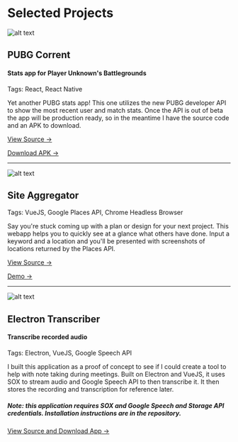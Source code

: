 # Selected Projects

![alt text](/img/pubg.jpg "PUBG Corrent")

## PUBG Corrent

#### Stats app for Player Unknown's Battlegrounds

Tags: React, React Native

Yet another PUBG stats app! This one utilizes the new PUBG developer API to show the most recent user and match stats. Once the API is out of beta the app will be production ready, so in the meantime I have the source code and an APK to download.

[View Source &rarr;](https://github.com/kmfreas/pubg-app)

[Download APK &rarr;](https://raw.githubusercontent.com/kmfreas/pubg-app/master/docs/pubg-corrent.apk)

---

![alt text](/img/aggregator.jpg "Site Aggregator")

## Site Aggregator

Tags: VueJS, Google Places API, Chrome Headless Browser

Say you're stuck coming up with a plan or design for your next project. This webapp helps you to quickly see at a glance what others have done. Input a keyword and a location and you'll be presented with screenshots of locations returned by the Places API.

[View Source &rarr;](https://github.com/kmfreas/site-aggregator-client)

[Demo &rarr;](http://aggregator.krez.me/)

---

![alt text](/img/transcriber.jpg "Electron Transcriber")

## Electron Transcriber

#### Transcribe recorded audio

Tags: Electron, VueJS, Google Speech API

I built this application as a proof of concept to see if I could create a tool to help with note taking during meetings. Built on Electron and VueJS, it uses SOX to stream audio and Google Speech API to then transcribe it. It then stores the recording and transcription for reference later.

##### Note: this application requires SOX and Google Speech and Storage API credentials. Installation instructions are in the repository.

[View Source and Download App &rarr;](https://github.com/kmfreas/electron-transcriber)
